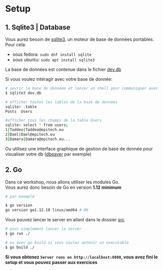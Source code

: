 # Setup

## 1. Sqlite3 | Database

Vous aurez besoin de [sqlite3](https://fr.wikipedia.org/wiki/SQLite), un moteur de base de données portables. Pour cela:
- sous fedora: `sudo dnf install sqlite`
- sous ubuntu: `sudo apt install sqlite3`

La base de données est contenue dans le fichier [dev.db](./dev.db)

Si vous voulez intéragir avec votre base de donnée:
```sh
# ouvrir la base de donnéee et lancer un shell pour communiquer avec
$ sqlite3 dev.db

# afficher toutes les tables de la base de données
sqlite> .table
Posts  Users

#afficher tous les champs de la table Users
sqlite> select * from users;
1|Taddeo|Taddeo@epitech.eu
2|Dael|Dael@epitech.eu
3|Damara|Damara@epitech.eu...
```

Ou utilisez une interface graphique de gestion de base de donnée pour visualiser votre db ([dbeaver](https://dbeaver.io/) par exemple)

## 2. Go

Dans ce workshop, nous allons utiliser les modules Go.  
Vous aurez donc besoin de Go en version **1.12 minimum**

```sh
# par exemple

$ go version
go version go1.12.10 linux/amd64 # OK
```

Vous pouvez lancer le server en allant dans le dossier [src](./src)
```sh
# pour simplement lancer le server
$ go run ./

# ou avec go build si vous voulez optenir un executable
$ go build ./
```

**Si vous obtenez `Server runs on http://localhost:8080`, vous avez fini le setup et vous pouvez passer aux exercices**